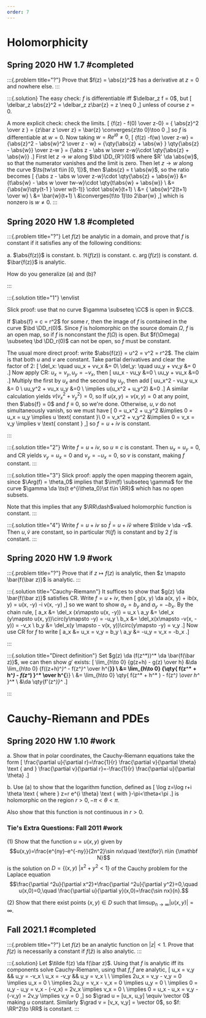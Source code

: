 ```yaml
---
order: 7
---
```


# Holomorphicity 

## Spring 2020 HW 1.7 #completed

:::{.problem title="?"}
Prove that $f(z) = \abs{z}^2$ has a derivative at $z=0$ and nowhere else.
:::

:::{.solution}
The easy check: $f$ is differentiable iff $\delbar_z f = 0$, but
\[
\delbar_z \abs{z}^2 = \delbar_z z\bar{z} = z \neq 0
,\]
unless of course $z=0$.

A more explicit check: check the limits.
\[
{f(z) - f(0) \over z-0} = { \abs{z}^2 \over z } = {z\bar z \over z} = \bar{z} \converges{z\to 0}\too 0
,\]
so $f$ is differentiable at $w=0$.
Now taking $w = Re^{i\theta} \neq 0$,
\[
{f(z) -f(w) \over z-w} = {\abs{z}^2 - \abs{w}^2 \over z - w} 
= {\qty{\abs{z} + \abs{w} } \qty{\abs{z} - \abs{w}} \over z-w }
= {\abs z - \abs w \over z-w}\cdot \qty{\abs{z} + \abs{w}}
.\]
First let $z\to w$ along $\bd \DD_{R'}(0)$ where $R' \da \abs{w}$, so that the numerator vanishes and the limit is zero.
Then let $z\to w$ along the curve $\ts{tw\st t\in [0, 1]}$, then $\abs{z} = t \abs{w}$, so the ratio becomes
\[
{\abs z - \abs w \over z-w}\cdot \qty{\abs{z} + \abs{w}}
&= {t\abs{w}  - \abs w \over tw-w}\cdot \qty{t\abs{w} + \abs{w}} \\
&= {\abs{w}\qty{t-1 } \over w(t-1)} \cdot \abs{w}(t+1) \\
&= { \abs{w}^2(t+1) \over w} \\
&= \bar{w}(t+1) \\
&\converges{t\to 1}\to 2\bar{w}
,\]
which is nonzero is $w\neq 0$.
:::

## Spring 2020 HW 1.8 #completed

:::{.problem title="?"}
Let $f(z)$ be analytic in a domain, and prove that $f$ is constant if it satisfies any of the following conditions:

a. $\abs{f(z)}$ is constant.
b. $\Re(f(z))$ is constant.
c. $\arg(f(z))$ is constant.
d. $\bar{f(z)}$ is analytic.

How do you generalize (a) and (b)?

:::

:::{.solution title="1"}
\envlist

Slick proof: use that no curve $\gamma \subseteq \CC$ is open in $\CC$.

If $\abs{f} = c = r^2$ for some $r$, then the image of $f$ is contained in the curve $\bd \DD_r(0)$.
Since $f$ is holomorphic on the source domain $\Omega$, $f$ is an open map, so if $f$ is nonconstant the $f(\Omega)$ is open.
But $f(\Omega) \subseteq \bd \DD_r(0)$ can not be open, so $f$ must be constant.

The usual more direct proof: write $\abs{f(z)} = u^2 = v^2 = r^2$.
The claim is that both $u$ and $v$ are constant.
Take partial derivatives and clear the factor of 2:
\[
\del_x: \quad uu_x + vv_x &= 0\\
\del_y: \quad uu_y + vv_y &= 0
.\]
Now apply CR: $u_x= v_y, u_y=-v_x$, then
\[
uu_x - vu_y &=0 \\
uu_y + vu_x &=0
.\]
Multiply the first by $u_x$ and the second by $u_y$, then add
\[
uu_x^2 - vu_y u_x &= 0 \\
uu_y^2 + vu_x u_y &=0 \\
\implies u(u_x^2 + u_y^2) &=0
.\]
A similar calculation yields $v(v_x^2 + v_y^2) = 0$, so
If $u(x,y) = v(x, y) = 0$ at any point, then $\abs{f} = 0$ and $f\equiv 0$, so we're done.
Otherwise, $u,v$ do not simultaneously vanish, so we must have
\[
0 = u_x^2 + u_y^2 &\implies 0 = u_x = u_y \implies u \text{ constant }\\
0 = v_x^2 + v_y^2 &\implies 0 = v_x = v_y \implies v \text{ constant }
,\]
so $f=u+iv$ is constant.





:::

:::{.solution title="2"}
Write $f=u+iv$, so $u\equiv c$ is constant.
Then $u_x = u_y = 0$, and CR yields $v_y = u_x = 0$ and $v_y = -u_x = 0$, so $v$ is constant, making $f$ constant.
:::

:::{.solution title="3"}
Slick proof: apply the open mapping theorem again, since $\Arg(f) = \theta_0$ implies that $\im(f) \subseteq \gamma$ for the curve $\gamma \da \ts{t e^{i\theta_0}\st t\in \RR}$ which has no open subsets.

Note that this implies that any $\RR\dash$valued holomorphic function is constant.
:::

:::{.solution title="4"}
Write $f=u+iv$ so $\bar f = u +i\tilde v$ where $\tilde v \da -v$.
Then $u, \tilde v$ are constant, so in particular $\Re(f)$ is constant and by 2 $f$ is constant.
:::



## Spring 2020 HW 1.9 #work

:::{.problem title="?"}
Prove that if $z\mapsto f(z)$ is analytic, then $z \mapsto \bar{f(\bar z)}$ is analytic.
:::


:::{.solution title="Cauchy-Riemann"}
It suffices to show that $g(z) \da \bar{f(\bar z)}$ satisfies CR.
Write $f=u+iv$, then
\[
g(x, y) \da a(x, y) + ib(x, y) = u(x, -y) -i v(x, -y)
,\]
so we want to show $a_x = b_y$ and $a_y = -b_x$.
By the chain rule,
\[
a_x &= \del_x (x\mapsto u(x, -y)) = u_x \\ 
a_y &= \del_x (y\mapsto u(x, y))\circ(y\mapsto -y) = -u_y \\ 
b_x &= \del_x(x\mapsto -v(x, -y)) = -v_x \\
b_y &= \del_x(y \mapsto - v(x, y))\circ(y\mapsto -y) = v_y
.\]
Now use CR for $f$ to write
\[
a_x &= u_x = v_y = b_y \\
a_y &= -u_y = v_x = -b_x
.\]





:::


:::{.solution title="Direct definition"}
Set $g(z) \da (f(z^*))^* \da \bar{f(\bar z)}$, we can then show $g'$ exists:
\[
\lim_{h\to 0} {g(z+h) - g(z) \over h} 
&\da \lim_{h\to 0} {f((z+h)^*)^* - f(z^*)^* \over h^{**}} \\
&= \lim_{h\to 0} {\qty{ f(z^* + h^*) - f(z^*) }^* \over h^{**}} \\
&= \lim_{h\to 0} \qty{ f(z^* + h^* ) - f(z^*) \over h^* }^* \\
&\da \qty{f'(z^*)}^*
.\]


:::


# Cauchy-Riemann and PDEs

## Spring 2020 HW 1.10 #work

a. Show that in polar coordinates, the Cauchy-Riemann equations take the form
\[
\frac{\partial u}{\partial r}=\frac{1}{r} \frac{\partial v}{\partial \theta} \text { and } \frac{\partial v}{\partial r}=-\frac{1}{r} \frac{\partial u}{\partial \theta}
.\]

b. Use (a) to show that the logarithm function, defined as 
\[
\log z=\log r+i \theta \text { where } z=r e^{i \theta} \text { with }-\pi<\theta<\pi
.\]
is holomorphic on the region $r> 0, -\pi < \theta < \pi$.

Also show that this function is not continuous in $r>0$.

### Tie's Extra Questions: Fall 2011 #work

(1) 
Show that the function $u=u(x,y)$ given by
$$u(x,y)=\frac{e^{ny}-e^{-ny}}{2n^2}\sin nx\quad \text{for}\ n\in {\mathbf N}$$
is the solution on $D=\{(x,y)\ | x^2+y^2<1\}$ of the Cauchy problem for the Laplace equation
$$\frac{\partial ^2u}{\partial x^2}+\frac{\partial ^2u}{\partial y^2}=0,\quad
u(x,0)=0,\quad \frac{\partial u}{\partial y}(x,0)=\frac{\sin nx}{n}.$$

(2) 
Show that there exist points $(x,y)\in D$ such that
$\displaystyle{\limsup_{n\to\infty} |u(x,y)|=\infty}$.


## Fall 2021.1 #completed

:::{.problem title="?"}
Let $f(z)$ be an analytic function on $|z|<1$.
Prove that $f(z)$ is necessarily a constant if $f(\bar{z})$ is also analytic.
:::

:::{.solution}
Let $\tilde f(z) \da f(\bar z)$.
Using that $f$ is analytic iff its components solve Cauchy-Riemann, using that $f, \tilde f$ are analytic,
\[
u_x = v_y && u_y = -v_x \\
u_x = -v_y && u_y = v_x \\ \\
\implies 2u_x = v_y - v_y = 0 \implies u_x = 0 \\
\implies 2u_y = v_x - v_x = 0 \implies u_y = 0 \\
\implies 0 = u_y - u_y = v_x - (-v_x) = 2v_x  \implies v_x = 0 \\
\implies 0 = u_x - u_x = v_y - (-v_y) = 2v_y  \implies v_y = 0
,\]
so $\grad u = [u_x, u_y] \equiv \vector 0$ making $u$ constant.
Similarly $\grad v = [v_x, v_y] = \vector 0$, so $f: \RR^2\to \RR$ is constant.
:::


